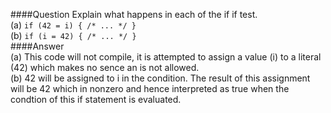####Question
Explain what happens in each of the if if test.  
(a) `if (42 = i) { /* ... */ }`  
(b) `if (i = 42) { /* ... */ }`  
####Answer  
(a) This code will not compile, it is attempted to assign a value (i) to a literal (42) which makes no sence an is not allowed.  
(b) 42 will be assigned to i in the condition. The result of this assignment will be 42 which in nonzero and hence interpreted as true when the condtion of this if statement is evaluated.  
